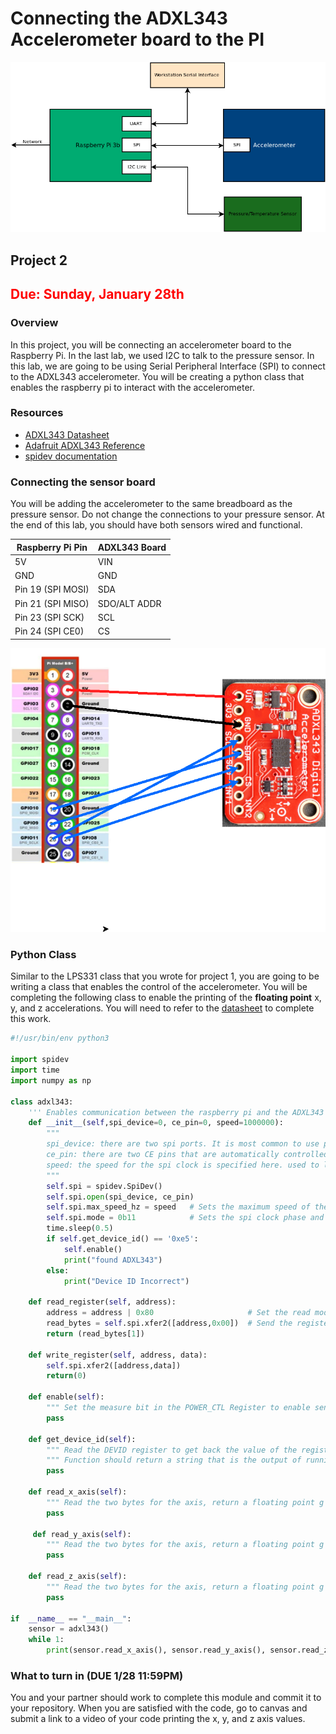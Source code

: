 # Connecting the ADXL343 Accelerometer board to the PI 

![Full Block Diagram](assets/P2/blocks_lab2.png)

## Project 2 

## <span style="color:red">Due: Sunday, January 28th</span>

### Overview

In this project, you will be connecting an accelerometer board to the
Raspberry Pi. In the last lab, we used I2C to talk to the pressure
sensor. In this lab, we are going to be using Serial Peripheral
Interface (SPI) to connect to the ADXL343 accelerometer. You will be
creating a python class that enables the raspberry pi to interact with
the accelerometer.

### Resources
* [ADXL343 Datasheet](../docs/adxl343.pdf)
* [Adafruit ADXL343 Reference](https://learn.adafruit.com/adxl343-breakout-learning-guide)
* [spidev documentation](https://pypi.org/project/spidev/)

### Connecting the sensor board

You will be adding the accelerometer to the same breadboard as the
pressure sensor. Do not change the connections to your pressure
sensor. At the end of this lab, you should have both sensors wired and
functional.

| Raspberry Pi Pin  | ADXL343 Board  |
|-------------------|----------------|
| 5V                | VIN            |
| GND               | GND            |
| Pin 19 (SPI MOSI) | SDA            |
| Pin 21 (SPI MISO) | SDO/ALT ADDR   |
| Pin 23 (SPI SCK)  | SCL            |
| Pin 24 (SPI CE0)  | CS             |

![Accelerometer Wiring](assets/P2/accelerometer_sensor_wiring.png)

### Python Class 

Similar to the LPS331 class that you wrote for project 1, you are
going to be writing a class that enables the control of the
accelerometer. You will be completing the following class to enable
the printing of the **floating point** x, y, and z accelerations. You will need to refer to 
the [datasheet](../docs/adxl343.pdf) to complete this work.

```python
#!/usr/bin/env python3

import spidev
import time
import numpy as np

class adxl343:
    ''' Enables communication between the raspberry pi and the ADXL343 board from Sparkfun '''
    def __init__(self,spi_device=0, ce_pin=0, speed=1000000):
        """
        spi_device: there are two spi ports. It is most common to use port 0. 
        ce_pin: there are two CE pins that are automatically controlled by the pi. 
        speed: the speed for the spi clock is specified here. used to limit spi speed. 
        """
        self.spi = spidev.SpiDev()
        self.spi.open(spi_device, ce_pin)
        self.spi.max_speed_hz = speed   # Sets the maximum speed of the SPI link 
        self.spi.mode = 0b11            # Sets the spi clock phase and polarity to mode 3
        time.sleep(0.5)
        if self.get_device_id() == '0xe5':
            self.enable()
            print("found ADXL343")
        else:
            print("Device ID Incorrect")

    def read_register(self, address):
        address = address | 0x80                     # Set the read mode 
        read_bytes = self.spi.xfer2([address,0x00])  # Send the register address and a dummy byte to clock back data
        return (read_bytes[1])

    def write_register(self, address, data):
        self.spi.xfer2([address,data])
        return(0)
            
    def enable(self):
        """ Set the measure bit in the POWER_CTL Register to enable sensor """
        pass
    
    def get_device_id(self):
        """ Read the DEVID register to get back the value of the register"""
        """ Function should return a string that is the output of running the hex function on returned byte"""
        pass

    def read_x_axis(self):
        """ Read the two bytes for the axis, return a floating point g value on a +/-2g scale. """
        pass
        
     def read_y_axis(self):
        """ Read the two bytes for the axis, return a floating point g value on a +/-2g scale. """
        pass

    def read_z_axis(self):
        """ Read the two bytes for the axis, return a floating point g value on a +/-2g scale. """
        pass
    
if  __name__ == "__main__":
    sensor = adxl343()
    while 1:
        print(sensor.read_x_axis(), sensor.read_y_axis(), sensor.read_z_axis())
```

### What to turn in (DUE 1/28 11:59PM)

You and your partner should work to complete this module and commit it
to your repository. When you are satisfied with the code, go to canvas
and submit a link to a video of your code printing the x, y, and z
axis values.
